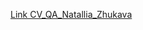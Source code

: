 [Link CV_QA_Natallia_Zhukava](https://drive.google.com/file/d/1ybtmhwbUHPEyj_lpOtE6t0eRx7TkpLiD/view?usp=drive_link)
